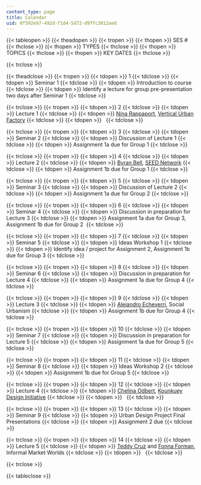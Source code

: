 ```yaml
---
content_type: page
title: Calendar
uid: 0f592e97-492d-f1d4-5d72-d9ffc3012aed
---
```


{{< tableopen >}}
{{< theadopen >}}
{{< tropen >}}
{{< thopen >}}
SES #
{{< thclose >}}
{{< thopen >}}
TYPES
{{< thclose >}}
{{< thopen >}}
TOPICS
{{< thclose >}}
{{< thopen >}}
KEY DATES
{{< thclose >}}

{{< trclose >}}

{{< theadclose >}}
{{< tropen >}}
{{< tdopen >}}
1
{{< tdclose >}}
{{< tdopen >}}
Seminar 1
{{< tdclose >}}
{{< tdopen >}}
Introduction to course
{{< tdclose >}}
{{< tdopen >}}
Identify a lecture for group pre-presentation two days after Seminar 1
{{< tdclose >}}

{{< trclose >}}
{{< tropen >}}
{{< tdopen >}}
2
{{< tdclose >}}
{{< tdopen >}}
Lecture 1
{{< tdclose >}}
{{< tdopen >}}
[Nina Rappaport](https://dusp.mit.edu/cdd/event/feb-8-cdd-forum-nina-rappaport-vertical-urban-factory-0), [Vertical Urban Factory](http://verticalurbanfactory.org/OVERVIEW)
{{< tdclose >}}
{{< tdopen >}}
 
{{< tdclose >}}

{{< trclose >}}
{{< tropen >}}
{{< tdopen >}}
3
{{< tdclose >}}
{{< tdopen >}}
Seminar 2
{{< tdclose >}}
{{< tdopen >}}
Discussion of Lecture 1
{{< tdclose >}}
{{< tdopen >}}
Assignment 1a due for Group 1
{{< tdclose >}}

{{< trclose >}}
{{< tropen >}}
{{< tdopen >}}
4
{{< tdclose >}}
{{< tdopen >}}
Lecture 2
{{< tdclose >}}
{{< tdopen >}}
[Byran Bell](https://dusp.mit.edu/cdd/event/cdd-forum-bryan-bell-public-interest-design-design-98), [SEED Network](http://seednetwork.org/about/)
{{< tdclose >}}
{{< tdopen >}}
Assignment 1b due for Group 1
{{< tdclose >}}

{{< trclose >}}
{{< tropen >}}
{{< tdopen >}}
5
{{< tdclose >}}
{{< tdopen >}}
Seminar 3
{{< tdclose >}}
{{< tdopen >}}
Discussion of Lecture 2
{{< tdclose >}}
{{< tdopen >}}
Assignment 1a due for Group 2
{{< tdclose >}}

{{< trclose >}}
{{< tropen >}}
{{< tdopen >}}
6
{{< tdclose >}}
{{< tdopen >}}
Seminar 4
{{< tdclose >}}
{{< tdopen >}}
Discussion in preparation for Lecture 3
{{< tdclose >}}
{{< tdopen >}}
Assignment 1a due for Group 3, Assignment 1b due for Group 2 
{{< tdclose >}}

{{< trclose >}}
{{< tropen >}}
{{< tdopen >}}
7
{{< tdclose >}}
{{< tdopen >}}
Seminar 5
{{< tdclose >}}
{{< tdopen >}}
Ideas Workshop 1
{{< tdclose >}}
{{< tdopen >}}
Identify idea / project for Assignment 2, Assignment 1b due for Group 3
{{< tdclose >}}

{{< trclose >}}
{{< tropen >}}
{{< tdopen >}}
8
{{< tdclose >}}
{{< tdopen >}}
Seminar 6
{{< tdclose >}}
{{< tdopen >}}
Discussion in preparation for Lecture 4
{{< tdclose >}}
{{< tdopen >}}
Assignment 1a due for Group 4
{{< tdclose >}}

{{< trclose >}}
{{< tropen >}}
{{< tdopen >}}
9
{{< tdclose >}}
{{< tdopen >}}
Lecture 3
{{< tdclose >}}
{{< tdopen >}}
[Alejandro Echeverri](https://dusp.mit.edu/cdd/event/cdd-forum-alejandro-echeverri-medellin-urban-narratives-emerging-contexts), Social Urbanism
{{< tdclose >}}
{{< tdopen >}}
Assignment 1b due for Group 4
{{< tdclose >}}

{{< trclose >}}
{{< tropen >}}
{{< tdopen >}}
10
{{< tdclose >}}
{{< tdopen >}}
Seminar 7
{{< tdclose >}}
{{< tdopen >}}
Discussion in preparation for Lecture 5
{{< tdclose >}}
{{< tdopen >}}
Assignment 1a due for Group 5
{{< tdclose >}}

{{< trclose >}}
{{< tropen >}}
{{< tdopen >}}
11
{{< tdclose >}}
{{< tdopen >}}
Seminar 8
{{< tdclose >}}
{{< tdopen >}}
Ideas Workshop 2
{{< tdclose >}}
{{< tdopen >}}
Assignment 1b due for Group 5
{{< tdclose >}}

{{< trclose >}}
{{< tropen >}}
{{< tdopen >}}
12
{{< tdclose >}}
{{< tdopen >}}
Lecture 4
{{< tdclose >}}
{{< tdopen >}}
[Chelina Odbert](https://dusp.mit.edu/cdd/event/cdd-forum-425-chelina-odbert-kounkuey-design-initiative), [Kounkuey Design Initiative](http://www.kounkuey.org/)
{{< tdclose >}}
{{< tdopen >}}
 
{{< tdclose >}}

{{< trclose >}}
{{< tropen >}}
{{< tdopen >}}
13
{{< tdclose >}}
{{< tdopen >}}
Seminar 9
{{< tdclose >}}
{{< tdopen >}}
Urban Design Project Final Presentations
{{< tdclose >}}
{{< tdopen >}}
Assignment 2 due
{{< tdclose >}}

{{< trclose >}}
{{< tropen >}}
{{< tdopen >}}
14
{{< tdclose >}}
{{< tdopen >}}
Lecture 5
{{< tdclose >}}
{{< tdopen >}}
[Teddy Cruz](https://visarts.ucsd.edu/people/faculty/teddy-cruz.html) and [Fonna Forman](https://polisci.ucsd.edu/people/faculty/faculty-directory/currently-active-faculty/forman-profile.html), Informal Market Worlds
{{< tdclose >}}
{{< tdopen >}}
 
{{< tdclose >}}

{{< trclose >}}

{{< tableclose >}}